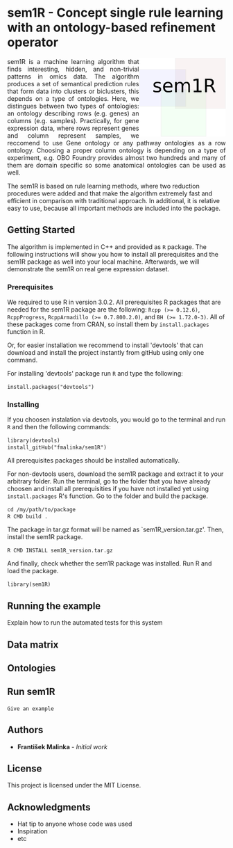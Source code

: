 # sem1R - Concept single rule learning with an ontology-based refinement operator

<img align="right" width="200" src="sem1r_logo_col.png">
<p style="text-align: justify">sem1R is a machine learning algorithm that finds interesting, hidden, and non-trivial patterns in omics data. The algorithm produces a set of semantical prediction rules that form data into clusters or biclusters, this depends on a type of ontologies. Here, we distingues between two types of ontologies: an ontology describing rows (e.g. genes) an columns (e.g. samples). Practically, for gene expression data, where rows represent genes and column represent samples, we reccomend to use Gene ontology or any pathway ontologies as a row ontology. Choosing a proper column ontology is depending on a type of experiment, e.g. OBO Foundry provides almost two hundreds and many of them are domain specific so some anatomical ontologies can be used as well.

The sem1R is based on rule learning methods, where two reduction procedures were added and that make the algorithm extremely fast and efficient in comparison with traditional approach. In additional, it is relative easy to use, because all important methods are included into the package.</p>

## Getting Started
The algorithm is implemented in C++ and provided as `R` package. The following instructions will show you how to install all prerequisites and the sem1R package as well into your local machine. Afterwards, we will demonstrate the sem1R on real gene expression dataset.

### Prerequisites
We required to use R in version 3.0.2.
All prerequisites R packages that are needed for the sem1R package are the following:
`Rcpp (>= 0.12.6)`, `RcppProgress`, `RcppArmadillo (>= 0.7.800.2.0)`, and `BH (>= 1.72.0-3)`. All of these packages come from CRAN, so install them by `install.packages` function in R.

Or, for easier installation we recommend to install 'devtools' that can download and install the project instantly from gitHub using only one command.

For installing 'devtools' package run `R` and type the following:
```
install.packages("devtools")
```

### Installing
If you choosen instalation via devtools, you would go to the terminal and run `R` and then the following commands:

```
library(devtools)
install_gitHub("fmalinka/sem1R")
```
All prerequisites packages should be installed automatically.

For non-devtools users, download the sem1R package and extract it to your arbitrary folder.
Run the terminal, go to the folder that you have already choosen and install all prerequisities if you have not installed yet using `install.packages` R's function. Go to the folder and build the package.

```
cd /my/path/to/package
R CMD build .
```
The package in tar.gz format will be named as `sem1R_version.tar.gz'.
Then, install the sem1R package.

```
R CMD INSTALL sem1R_version.tar.gz
```

And finally, check whether the sem1R package was installed.
Run R and load the package.
```
library(sem1R)
```


## Running the example

Explain how to run the automated tests for this system

## Data matrix

## Ontologies

## Run sem1R

```
Give an example
```

## Authors

* **František Malinka** - *Initial work*

## License

This project is licensed under the MIT License.

## Acknowledgments

* Hat tip to anyone whose code was used
* Inspiration
* etc


